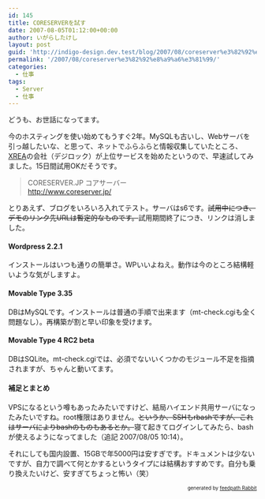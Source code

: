 ```yaml
---
id: 145
title: CORESERVERを試す
date: 2007-08-05T01:12:00+00:00
author: いがらしたけし
layout: post
guid: 'http://indigo-design.dev.test/blog/2007/08/coreserver%e3%82%92%e8%a9%a6%e3%81%99/'
permalink: '/2007/08/coreserver%e3%82%92%e8%a9%a6%e3%81%99/'
categories:
  - 仕事
tags:
  - Server
  - 仕事
---
```

<p>どうも、お世話になってます。</p><p>今のホスティングを使い始めてもうすぐ2年。MySQLも古いし、Webサーバを引っ越したいな、と思って、ネットでふらふらと情報収集していたところ、<a href="http://www.xrea.com/">XREA</a>の会社（デジロック）が上位サービスを始めたというので、早速試してみました。15日間試用OKだそうです。</p><blockquote>CORESERVER.JP コアサーバー<br /><a href="http://www.coreserver.jp/">http://www.coreserver.jp/</a></blockquote><p>とりあえず、ブログをいろいろ入れてテスト。サーバはs6です。<s>試用中につき、デモのリンク先URLは暫定的なものです。</s>試用期間終了につき、リンクは消しました。</p><h4>Wordpress 2.2.1</h4><p>インストールはいつも通りの簡単さ。WPいいよねえ。動作は今のところ結構軽いような気がしますよ。</p><h4>Movable Type 3.35</h4><p>DBはMySQLです。インストールは普通の手順で出来ます（mt-check.cgiも全く問題なし）。再構築が割と早い印象を受けます。</p><h4>Movable Type 4 RC2 beta</h4><p>DBはSQLite。mt-check.cgiでは、必須でないいくつかのモジュール不足を指摘されますが、ちゃんと動いてます。</p><p></p><h4>補足とまとめ</h4><p>VPSになるという噂もあったみたいですけど、結局ハイエンド共用サーバになったみたいですね。root権限はありません。<s>というか、SSHもrbashですが、これはサーバによりbashのものもあるとか。</s>寝て起きてログインしてみたら、bashが使えるようになってました（追記 2007/08/05 10:14）。</p><p>それにしても国内設置、15GBで年5000円は安すぎです。ドキュメントは少ないですが、自力で調べて何とかするというタイプには結構おすすめです。自分も乗り換えたいけど、安すぎてちょっと怖い（笑）</p><!--feedpath info start--><div style="text-align: right;font-size: 10px">&nbsp;&nbsp;<span>generated by <a href="http://feedpath.jp" title="feedpath Rabbit" target="_blank">feedpath Rabbit</a></span></div><!--feedpath info end-->